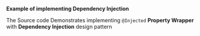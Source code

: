 **Example of implementing Dependency Injection**

The Source code Demonstrates implementing `@Injected` **Property Wrapper** with **Dependency Injection** design pattern
